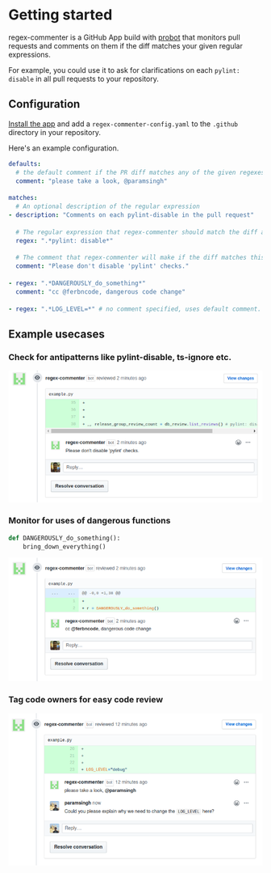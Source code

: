 # Getting started

regex-commenter is a GitHub App build with [probot](https://probot.github.io/) that monitors pull requests
and comments on them if the diff matches your given regular expressions.

For example, you could use it to ask for clarifications on each `pylint: disable` in all pull
requests to your repository.

## Configuration

[Install the app](https://github.com/apps/regex-commenter) and add a `regex-commenter-config.yaml` to the `.github` directory in your repository.

Here's an example configuration.

```yaml
defaults:
  # the default comment if the PR diff matches any of the given regexes
  comment: "please take a look, @paramsingh"

matches:
  # An optional description of the regular expression
- description: "Comments on each pylint-disable in the pull request"

  # The regular expression that regex-commenter should match the diff against
  regex: ".*pylint: disable*"

  # The comment that regex-commenter will make if the diff matches this regex,
  comment: "Please don't disable 'pylint' checks."

- regex: ".*DANGEROUSLY_do_something*"
  comment: "cc @ferbncode, dangerous code change"

- regex: ".*LOG_LEVEL=*" # no comment specified, uses default comment.
```

## Example usecases

### Check for antipatterns like pylint-disable, ts-ignore etc.

![pylint disable example screenshot](img/pylint-disable.png)

### Monitor for uses of dangerous functions

```py
def DANGEROUSLY_do_something():
    bring_down_everything()
```

![monitoring dangerous function screenshot](img/dangerous_code.png)


### Tag code owners for easy code review

![log level owner comment screenshot](img/owner.png)
